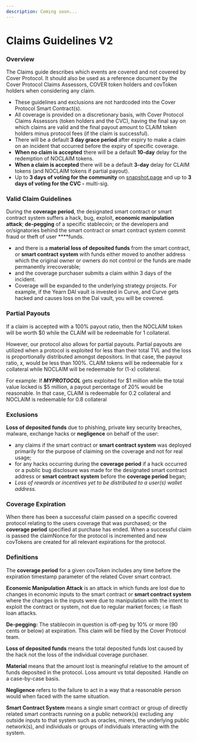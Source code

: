 ```yaml
---
description: Coming soon...
---
```


# Claims Guidelines V2

### Overview

The Claims guide describes which events are covered and not covered by Cover Protocol. It should also be used as a reference document by the Cover Protocol Claims Assessors, COVER token holders and covToken holders when considering any claim.

* These guidelines and exclusions are not hardcoded into the Cover Protocol Smart Contract\(s\).
* All coverage is provided on a discretionary basis, with Cover Protocol Claims Assessors \(token holders and the CVC\), having the final say on which claims are valid and the final payout amount to CLAIM token holders minus protocol fees \(if the claim is successful\).
* There will be a default **3 day grace period** after expiry to make a claim on an incident that occurred before the expiry of specific coverage.
* **When no claim is accepted** there will be a default **10-day** delay for the redemption of NOCLAIM tokens.
* **When a claim is accepted** there will be a default **3-day** delay for CLAIM tokens \(and NOCLAIM tokens if partial payout\).
* Up to **3 days of voting for the community** on [snapshot.page](https://snapshot.page/#/cover) and up to **3 days of voting for the CVC -** multi-sig.

### **Valid Claim Guidelines**

During the **coverage period**, the designated smart contract or smart contract system suffers a hack, bug, exploit, **economic manipulation attack**; **de-pegging** of a specific stablecoin; or the developers and or/signatories behind the smart contract or smart contract system commit fraud or theft of user ****funds.

* and there is a **material loss of deposited funds** from the smart contract, or **smart contract system** with funds either moved to another address which the original owner or owners do not control or the funds are made permanently irrecoverable;
* and the coverage purchaser submits a claim within 3 days of the incident.
* Coverage will be expanded to the underlying strategy projects. For example, if the Yearn DAI vault is invested in Curve, and Curve gets hacked and causes loss on the Dai vault, you will be covered.

### Partial Payouts

If a claim is accepted with a 100% payout ratio, then the NOCLAIM token will be worth $0 while the CLAIM will be redeemable for 1 collateral. 

However, our protocol also allows for partial payouts. Partial payouts are utilized when a protocol is exploited for less than their total TVL and the loss is proportionally distributed amongst depositors. In that case, the payout ratio, x, would be less than 100%. CLAIM tokens will be redeemable for x collateral while NOCLAIM will be redeemable for \(1-x\) collateral.

For example: If _**MYPROTOCOL**_ gets exploited for $1 million while the total value locked is $5 million, a payout percentage of 20% would be reasonable. In that case, CLAIM is redeemable for 0.2 collateral and NOCLAIM is redeemable for 0.8 collateral

### Exclusions

**Loss of deposited funds** due to phishing, private key security breaches, malware, exchange hacks or **negligence** on behalf of the user:

* any claims if the smart contract or **smart contract system** was deployed primarily for the purpose of claiming on the coverage and not for real usage;
* for any hacks occurring during the **coverage period** if a hack occurred or a public bug disclosure was made for the designated smart contract address or **smart contract system** before the **coverage period** began;
* _Loss of rewards or incentives yet to be distributed to a user\(s\) wallet address._

### **Coverage Expiration**

When there has been a successful claim passed on a specific covered protocol relating to the users coverage that was purchased; or the **coverage period** specified at purchase has ended. When a successful claim is passed the claimNonce for the protocol is incremented and new covTokens are created for all relevant expirations for the protocol.

### Definitions

The **coverage period** for a given covToken includes any time before the expiration timestamp parameter of the related Cover smart contract.

**Economic Manipulation Attack** is an attack in which funds are lost due to changes in economic inputs to the smart contract or **smart contract system** where the changes in the inputs were due to manipulation with the intent to exploit the contract or system, not due to regular market forces; i.e flash loan attacks.

**De-pegging:** The stablecoin in question is off-peg by 10% or more \(90 cents or below\) at expiration. This claim will be filed by the Cover Protocol team. 

**Loss of deposited funds** means the total deposited funds lost caused by the hack not the loss of the individual coverage purchaser.

**Material** means that the amount lost is meaningful relative to the amount of funds deposited in the protocol. Loss amount vs total deposited. Handle on a case-by-case basis.

**Negligence** refers to the failure to act in a way that a reasonable person would when faced with the same situation.

**Smart Contract System** means a single smart contract or group of directly related smart contracts running on a public network\(s\) excluding any outside inputs to that system such as oracles, miners, the underlying public network\(s\), and individuals or groups of individuals interacting with the system.



